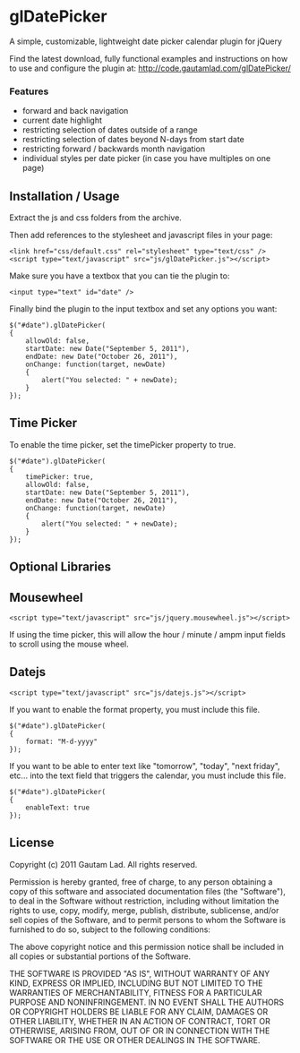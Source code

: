 glDatePicker
============

A simple, customizable, lightweight date picker calendar plugin for jQuery

Find the latest download, fully functional examples and instructions on how
to use and configure the plugin at: http://code.gautamlad.com/glDatePicker/

### Features

- forward and back navigation
- current date highlight
- restricting selection of dates outside of a range
- restricting selection of dates beyond N-days from start date
- restricting forward / backwards month navigation
- individual styles per date picker (in case you have multiples on one page)


Installation / Usage
--------------------

Extract the js and css folders from the archive.

Then add references to the stylesheet and javascript files in your page:

    <link href="css/default.css" rel="stylesheet" type="text/css" />
    <script type="text/javascript" src="js/glDatePicker.js"></script>


Make sure you have a textbox that you can tie the plugin to:

    <input type="text" id="date" />


Finally bind the plugin to the input textbox and set any options you want:

    $("#date").glDatePicker(
    {
        allowOld: false,
        startDate: new Date("September 5, 2011"),
        endDate: new Date("October 26, 2011"),
        onChange: function(target, newDate)
        {
            alert("You selected: " + newDate);
        }
    });

Time Picker
-----------

To enable the time picker, set the timePicker property to true.

    $("#date").glDatePicker(
    {
        timePicker: true,
        allowOld: false,
        startDate: new Date("September 5, 2011"),
        endDate: new Date("October 26, 2011"),
        onChange: function(target, newDate)
        {
            alert("You selected: " + newDate);
        }
    });

Optional Libraries
------------------

Mousewheel
----------
    <script type="text/javascript" src="js/jquery.mousewheel.js"></script>

If using the time picker, this will allow the hour / minute / ampm input fields to scroll using the mouse wheel.

Datejs
------
    <script type="text/javascript" src="js/datejs.js"></script>

If you want to enable the format property, you must include this file.

    $("#date").glDatePicker(
    {
        format: "M-d-yyyy"
    });

If you want to be able to enter text like "tomorrow", "today", "next friday", etc... into the text field that triggers the calendar, you must include this file.
    
    $("#date").glDatePicker(
    {
        enableText: true
    });


License
-------

Copyright (c) 2011 Gautam Lad.  All rights reserved.

Permission is hereby granted, free of charge, to any person obtaining a copy
of this software and associated documentation files (the "Software"), to deal
in the Software without restriction, including without limitation the rights
to use, copy, modify, merge, publish, distribute, sublicense, and/or sell
copies of the Software, and to permit persons to whom the Software is
furnished to do so, subject to the following conditions:

The above copyright notice and this permission notice shall be included in
all copies or substantial portions of the Software.

THE SOFTWARE IS PROVIDED "AS IS", WITHOUT WARRANTY OF ANY KIND, EXPRESS OR
IMPLIED, INCLUDING BUT NOT LIMITED TO THE WARRANTIES OF MERCHANTABILITY,
FITNESS FOR A PARTICULAR PURPOSE AND NONINFRINGEMENT. IN NO EVENT SHALL THE
AUTHORS OR COPYRIGHT HOLDERS BE LIABLE FOR ANY CLAIM, DAMAGES OR OTHER
LIABILITY, WHETHER IN AN ACTION OF CONTRACT, TORT OR OTHERWISE, ARISING FROM,
OUT OF OR IN CONNECTION WITH THE SOFTWARE OR THE USE OR OTHER DEALINGS IN
THE SOFTWARE.